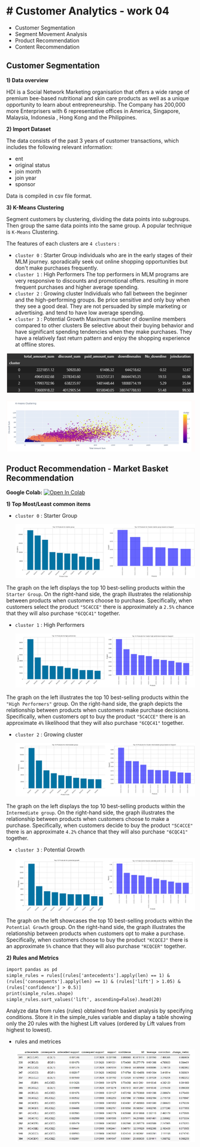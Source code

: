 # # Customer Analytics - work 04
 - Customer Segmentation
 - Segment Movement Analysis
 - Product Recommendation
 - Content Recommendation


## Customer Segmentation

**1) Data overview**

HDI is a Social Network Marketing organisation that offers a wide range of premium bee-based nutritional and skin care products as well as a unique opportunity to learn about entrepreneurship. The Company has 200,000 more Enterprisers with 6 representative offices in America, Singapore, Malaysia, Indonesia , Hong Kong and the Philippines.

**2) Import Dataset**

The data consists of the past 3 years of customer transactions, which includes the following relevant information:
- ent
- original status
- join month
- join year
- sponsor
  
Data is compiled in csv file format.

**3) K-Means Clustering**

Segment customers by clustering, dividing the data points into subgroups. Then group the same data points into the same group. A popular technique is `K-Means` Clustering.

The features of each clusters are `4 clusters` :

 - `cluster 0` : Starter Group individuals who are in the early stages of their MLM journey. sporadically seek out online shopping opportunities but don't make purchases frequently.
 - `cluster 1` : High Performers The top performers in MLM programs are very responsive to discounts and promotional offers. resulting in more frequent purchases and higher average spending.
 - `cluster 2` : Growing cluster Individuals who fall between the beginner and the high-performing groups. Be price sensitive and only buy when they see a good deal. They are not persuaded by simple marketing or advertising. and tend to have low average spending.
 - `cluster 3` : Potential Growth Maximum number of downline members compared to other clusters Be selective about their buying behavior and have significant spending tendencies when they make purchases. They have a relatively fast return pattern and enjoy the shopping experience at offline stores.

![Alt text](https://github.com/KK-PU/K19-MADT8101-CustomerAnalytics/blob/main/V4_Segment%26Product%26Content/img/cluster2.jpg)

![Alt text](https://github.com/KK-PU/K19-MADT8101-CustomerAnalytics/blob/main/V4_Segment%26Product%26Content/img/cluster.jpg)


## Product Recommendation - Market Basket Recommendation

**Google Colab:** [![Open In Colab](https://colab.research.google.com/assets/colab-badge.svg)](https://colab.research.google.com/drive/1BpDBPxs2togvmgEqFrBTVnskpu77FgfS)

**1) Top Most/Least common items**

  - `cluster 0` : Starter Group

    ![Alt text](https://github.com/KK-PU/K19-MADT8101-CustomerAnalytics/blob/main/V4_Segment%26Product%26Content/img/STARTER-1.jpg)

The graph on the left displays the top 10 best-selling products within the `Starter Group`. On the right-hand side, the graph illustrates the relationship between products when customers choose to purchase. Specifically, when customers select the product `"5C4CCE"` there is approximately a ` 2.5% ` chance that they will also purchase `"6CQC41"` together.

  - `cluster 1` : High Performers

    ![Alt text](https://github.com/KK-PU/K19-MADT8101-CustomerAnalytics/blob/main/V4_Segment%26Product%26Content/img/HighPerformers-1.jpg)

The graph on the left illustrates the top 10 best-selling products within the `"High Performers"` group. On the right-hand side, the graph depicts the relationship between products when customers make purchase decisions. Specifically, when customers opt to buy the product `"5C4CCE"` there is an approximate `4%` likelihood that they will also purchase `"6CQC41"` together.

  - `cluster 2` : Growing cluster

    ![Alt text](https://github.com/KK-PU/K19-MADT8101-CustomerAnalytics/blob/main/V4_Segment%26Product%26Content/img/GrowingCluster-1.jpg)

The graph on the left displays the top 10 best-selling products within the `Intermediate group`. On the right-hand side, the graph illustrates the relationship between products when customers choose to make a purchase. Specifically, when customers decide to buy the product `"5C4CCE"` there is an approximate `4.2%` chance that they will also purchase `"6CQC41"` together.

 - `cluster 3` : Potential Growth

    ![Alt text](https://github.com/KK-PU/K19-MADT8101-CustomerAnalytics/blob/main/V4_Segment%26Product%26Content/img/PotentialGrowth-1.jpg)

The graph on the left showcases the top 10 best-selling products within the `Potential Growth` group. On the right-hand side, the graph illustrates the relationship between products when customers opt to make a purchase. Specifically, when customers choose to buy the product `"KCQCEJ"` there is an approximate `5%` chance that they will also purchase `"KCQCER"` together.

**2) Rules and Metrics**

    import pandas as pd
    simple_rules = rules[(rules['antecedents'].apply(len) == 1) & (rules['consequents'].apply(len) == 1) & (rules['lift'] > 1.05) & (rules['confidence'] > 0.5)]
    print(simple_rules.shape)
    simple_rules.sort_values('lift', ascending=False).head(20)


Analyze data from rules (rules) obtained from basket analysis by specifying conditions. Store it in the simple_rules variable and display a table showing only the 20 rules with the highest Lift values (ordered by Lift values from highest to lowest).


 - rules and metrices

    ![Alt text](https://github.com/KK-PU/K19-MADT8101-CustomerAnalytics/blob/main/V4_Segment%26Product%26Content/img/rules%20-1.jpg)


